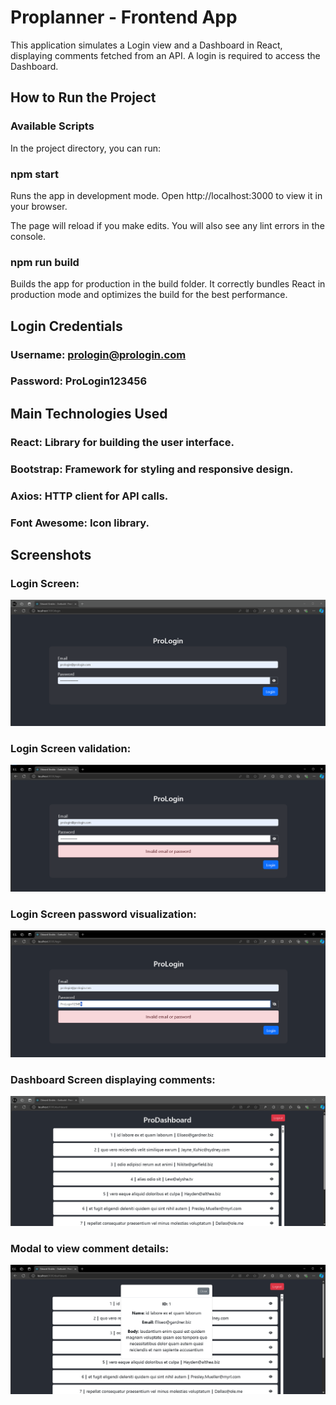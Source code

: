 # Proplanner - Frontend App

This application simulates a Login view and a Dashboard in React, displaying comments fetched from an API. A login is required to access the Dashboard.

## How to Run the Project

### Available Scripts

In the project directory, you can run:

### npm start

Runs the app in development mode.
Open http://localhost:3000 to view it in your browser.

The page will reload if you make edits.
You will also see any lint errors in the console.

### npm run build

Builds the app for production in the build folder.
It correctly bundles React in production mode and optimizes the build for the best performance.

## Login Credentials

### Username: prologin@prologin.com

### Password: ProLogin123456

## Main Technologies Used

### React: Library for building the user interface.

### Bootstrap: Framework for styling and responsive design.

### Axios: HTTP client for API calls.

### Font Awesome: Icon library.

## Screenshots

### Login Screen:

![Login Screen](./public/IMAGES/1.png)

### Login Screen validation:

![Login Screen validation](./public/IMAGES/2.png)

### Login Screen password visualization:

![Login Screen password visualization](./public/IMAGES/3.png)

### Dashboard Screen displaying comments:

![Dashboard Screen displaying comments](./public/IMAGES/4.png)

### Modal to view comment details:

![Modal to view comment details](./public/IMAGES/5.png)
